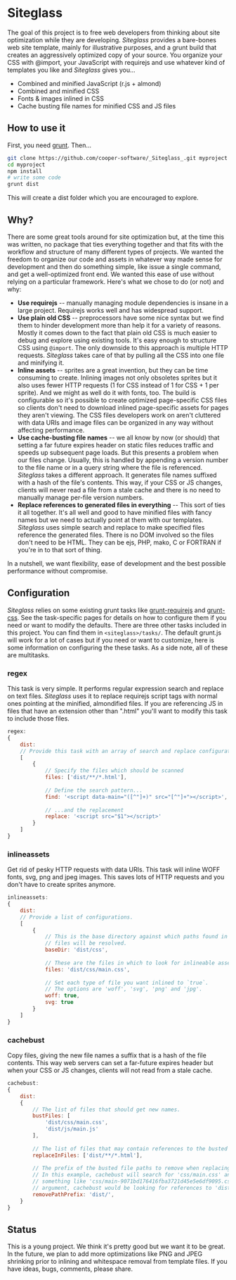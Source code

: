 # Siteglass

The goal of this project is to free web developers from thinking about site optimization while they are developing. _Siteglass_ provides a bare-bones web site template, mainly for illustrative purposes, and a grunt build that creates an aggressively optimized copy of your source. You organize your CSS with @import, your JavaScript with requirejs and use whatever kind of templates you like and _Siteglass_ gives you...

* Combined and minified JavaScript (r.js + almond)
* Combined and minified CSS
* Fonts & images inlined in CSS
* Cache busting file names for minified CSS and JS files

## How to use it

First, you need [grunt](http://gruntjs.com/). Then...

```sh
git clone https://github.com/cooper-software/_Siteglass_.git myproject
cd myproject
npm install
# write some code
grunt dist
```

This will create a dist folder which you are encouraged to explore.

## Why?

There are some great tools around for site optimization but, at the time this was written, no package that ties everything together and that fits with the workflow and structure of many different types of projects. We wanted the freedom to organize our code and assets in whatever way made sense for development and then do something simple, like issue a single command, and get a well-optimized front end. We wanted this ease of use without relying on a particular framework. Here's what we chose to do (or not) and why:

* **Use requirejs** -- manually managing module dependencies is insane in a large project. Requirejs works well and has widespread support.
* **Use plain old CSS** -- preprocessors have some nice syntax but we find them to hinder development more than help it for a variety of reasons. Mostly it comes down to the fact that plain old CSS is much easier to debug and explore using existing tools. It's easy enough to structure CSS using `@import`. The only downside to this approach is multiple HTTP requests. _Siteglass_ takes care of that by pulling all the CSS into one file and minifying it.
* **Inline assets** -- sprites are a great invention, but they can be time consuming to create. Inlining images not only obsoletes sprites but it also uses fewer HTTP requests (1 for CSS instead of 1 for CSS + 1 per sprite). And we might as well do it with fonts, too. The build is configurable so it's possible to create optimized page-specific CSS files so clients don't need to download inlined page-specific assets for pages they aren't viewing. The CSS files developers work on aren't cluttered with data URIs and image files can be organized in any way without affecting performance.
* **Use cache-busting file names** -- we all know by now (or should) that setting a far future expires header on static files reduces traffic and speeds up subsequent page loads. But this presents a problem when our files change. Usually, this is handled by appending a version number to the file name or in a query string where the file is referenced. _Siteglass_ takes a different approach. It generates file names suffixed with a hash of the file's contents. This way, if your CSS or JS changes, clients will never read a file from a stale cache and there is no need to manually manage per-file version numbers.
* **Replace references to generated files in everything** -- This sort of ties it all together. It's all well and good to have minified files with fancy names but we need to actually point at them with our templates. _Siteglass_ uses simple search and replace to make specified files reference the generated files. There is no DOM involved so the files don't need to be HTML. They can be ejs, PHP, mako, C or FORTRAN if you're in to that sort of thing.

In a nutshell, we want flexibility, ease of development and the best possible performance without compromise.

## Configuration

_Siteglass_ relies on some existing grunt tasks like [grunt-requirejs](http://asciidisco.github.com/grunt-requirejs/) and [grunt-css](https://github.com/jzaefferer/grunt-css). See the task-specific pages for details on how to configure them if you need or want to modify the defaults. There are three other tasks included in this project. You can find them in `<siteglass>/tasks/`. The default grunt.js will work for a lot of cases but if you need or want to customize, here is some information on configuring the these tasks. As a side note, all of these are multitasks.

### regex

This task is very simple. It performs regular expression search and replace on text files. _Siteglass_ uses it to replace requirejs script tags with normal ones pointing at the minified, almondified files. If you are referencing JS in files that have an extension other than ".html" you'll want to modify this task to include those files.

```js
regex:
{
    dist:
    // Provide this task with an array of search and replace configurations.
    [
        {
            // Specify the files which should be scanned
            files: ['dist/**/*.html'],
            
            // Define the search pattern...
            find: '<script data-main="([^"]+)" src="[^"]+"></script>',
            
            // ...and the replacement
            replace: '<script src="$1"></script>'
        }
    ]
}
```

### inlineassets

Get rid of pesky HTTP requests with data URIs. This task will inline WOFF fonts, svg, png and jpeg images. This saves lots of HTTP requests and you don't have to create sprites anymore.

```js
inlineassets:
{
    dist:
    // Provide a list of configurations.
    [
        {
            // This is the base directory against which paths found in the 
            // files will be resolved.
            baseDir: 'dist/css',
            
            // These are the files in which to look for inlineable assets.
            files: 'dist/css/main.css',
            
            // Set each type of file you want inlined to `true`.
            // The options are 'woff', 'svg', 'png' and 'jpg'.
            woff: true,
            svg: true
        }
    ]
}
```

### cachebust

Copy files, giving the new file names a suffix that is a hash of the file contents. This way web servers can set a far-future expires header but when your CSS or JS changes, clients will not read from a stale cache.

```js
cachebust:
{
    dist: 
    {
        // The list of files that should get new names.
        bustFiles: [
            'dist/css/main.css',
            'dist/js/main.js'
        ],
        
        // The list of files that may contain references to the busted files.
        replaceInFiles: ['dist/**/*.html'],
        
        // The prefix of the busted file paths to remove when replacing the paths.
        // In this example, cachebust will search for 'css/main.css' and replace it with
        // something like 'css/main-9071bd176416fba3721d45e5e6df9095.css'. Without this
        // argument, cachebust would be looking for references to 'dist/css/main.css'.
        removePathPrefix: 'dist/',
    }
}
```

## Status

This is a young project. We think it's pretty good but we want it to be great. In the future, we plan to add more optimizations like PNG and JPEG shrinking prior to inlining and whitespace removal from template files. If you have ideas, bugs, comments, please share.